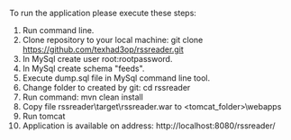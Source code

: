 To run the application please execute these steps:<br>
1. Run command line.<br>
2. Clone repository to your local machine: git clone https://github.com/texhad3op/rssreader.git<br>
3. In MySql create user root:rootpassword.<br>
4. In MySql create schema "feeds".<br>
5. Execute dump.sql file in MySql command line tool.<br>
6. Change folder to created by git: cd rssreader<br>
7. Run command: mvn clean install<br>
8. Copy file rssreader\target\rssreader.war to <tomcat_folder>\webapps<br>
9. Run tomcat<br>
10. Application is available on address: http://localhost:8080/rssreader/